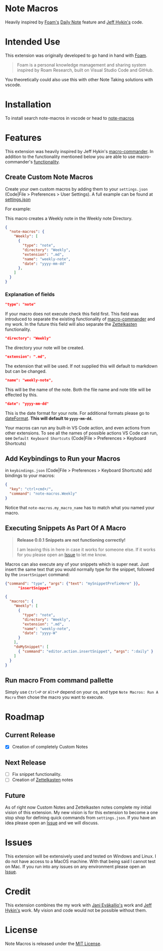 # Note Macros

Heavily inspired by [Foam's](https://foambubble.github.io/foam/) [Daily Note](https://foambubble.github.io/foam/daily-notes) feature and [Jeff Hykin's](https://github.com/jeff-hykin/macro-commander) code.

# Intended Use

This extension was originally developed to go hand in hand with [Foam](https://foambubble.github.io/foam/).

>Foam is a personal knowledge management and sharing system inspired by Roam Research, built on Visual Studio Code and GitHub.

You theoretically could also use this with other Note Taking solutions with vscode.

# Installation

To install search note-macros in vscode or head to [note-macros](https://marketplace.visualstudio.com/items?itemName=NeelyInnovations.note-macros)

# Features

This extension was heavily inspired by Jeff Hykin's [macro-commander](https://github.com/jeff-hykin/macro-commander). In addition to the functionality mentioned below you are able to use macro-commander's [functionality](https://github.com/jeff-hykin/macro-commander#what-are-some-macro-examples).

## Create Custom Note Macros

Create your own custom macros by adding them to your `settings.json` (Code|File > Preferences > User Settings). A full example can be found at [settings.json](settings.json)

For example:

This macro creates a Weekly note in the Weekly note Directory.

```json
{
  "note-macros": {
    "Weekly": [
      {
        "type": "note",
        "directory": "Weekly",
        "extension": ".md",
        "name": "weekly-note",
        "date": "yyyy-mm-dd"
      },
    ]
  }
}
```

### Explanation of fields

```json
"type": "note"
```

If your macro does not execute check this field first. This field was introduced to separate the existing functionality of [macro-commander](https://github.com/jeff-hykin/macro-commander) and my work. In the future this field will also separate the [Zettelkasten](https://zettelkasten.de/posts/overview/) functionality.

```json
"directory": "Weekly"
```

The directory your note will be created.

```json
"extension": ".md",
```

The extension that will be used. If not supplied this will default to markdown but can be changed.

```json
"name": "weekly-note",
```

This will be the name of the note. Both the file name and note title will be effected by this. 

```json
"date": "yyyy-mm-dd"
```

This is the date format for your note. For additional formats please go to [dateFormat](https://github.com/felixge/node-dateformat#mask-options). **This will default to `yyyy-mm-dd`.**

Your macros can run any built-in VS Code action, and even actions from other extensions.
To see all the names of possible actions VS Code can run, see `Default Keyboard Shortcuts` (Code|File > Preferences > Keyboard Shortcuts)

## Add Keybindings to Run your Macros

in `keybindings.json` (Code|File > Preferences > Keyboard Shortcuts) add bindings to your macros:

```json
{
  "key": "ctrl+cmd+/",
  "command": "note-macros.Weekly"
}
```

Notice that `note-macros.my_macro_name` has to match what you named your macro.

## Executing Snippets As Part Of A Macro

> **Release 0.0.1 Snippets are not functioning correctly!** 
> 
> I am leaving this in here in case it works for someone else. If it works for you please open an [Issue](https://github.com/kneely/note-macros/issues) to let me know.

Macros can also execute any of your snippets which is super neat. Just insert the same text that you would normally type for the snippet, followed by the `insertSnippet` command:

```json
{"command": "type", "args": {"text": "mySnippetPrefixHere" }},
      "insertSnippet" 
```

```json
{
  "macros": {
    "Weekly": [
      {
        "type": "note",
        "directory": "Weekly",
        "extension": ".md",
        "name": "weekly-note",
        "date": "yyyy-W"
      }
    ],
    "doMySnippet": [
      { "command": "editor.action.insertSnippet", "args": ":daily" }
    ]
  }
}
```

## Run macro From command pallette

Simply use `Ctrl+P` or `Alt+P` depend on your os, and type `Note Macros: Run A Macro` then chose the macro you want to execute.

# Roadmap

## Current Release
- [x] Creation of completely Custom Notes

## Next Release

- [ ] Fix snippet functionality.
- [ ] Creation of [Zettelkasten](https://zettelkasten.de/posts/overview/) notes

## Future

As of right now Custom Notes and Zettelkasten notes complete my initial vision of this extension. My new vision is for this extension to become a one stop shop for defining quick commands from `settings.json`. If you have an idea please open an [Issue](https://github.com/kneely/note-macros/issues) and we will discuss.

# Issues

This extension will be extensively used and tested on Windows and Linux. I do not have access to a MacOS machine. With that being said I cannot test on Mac. If you run into any issues on any environment please open an [Issue](https://github.com/kneely/note-macros/issues).

# Credit

This extension combines the my work with [Jani Eväkallio's](https://github.com/jevakallio) work and [Jeff Hykin's](https://github.com/jeff-hykin) work. My vision and code would not be possible without them.

# License

Note Macros is released under the [MIT License](https://github.com/kneely/note-macros/blob/master/LICENSE).